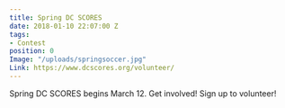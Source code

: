 ```yaml
---
title: Spring DC SCORES
date: 2018-01-10 22:07:00 Z
tags:
- Contest
position: 0
Image: "/uploads/springsoccer.jpg"
Link: https://www.dcscores.org/volunteer/
---
```


Spring DC SCORES begins March 12. Get involved! Sign up to volunteer! 